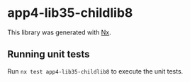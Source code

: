 # app4-lib35-childlib8

This library was generated with [Nx](https://nx.dev).

## Running unit tests

Run `nx test app4-lib35-childlib8` to execute the unit tests.
